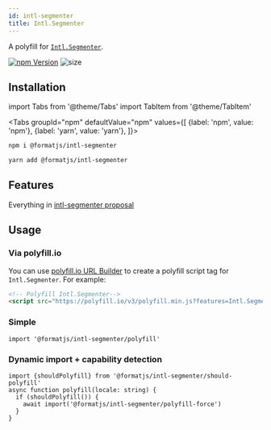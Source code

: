 ```yaml
---
id: intl-segmenter
title: Intl.Segmenter
---
```


A polyfill for [`Intl.Segmenter`](https://tc39.es/proposal-intl-segmenter).

[![npm Version](https://img.shields.io/npm/v/@formatjs/intl-segmenter.svg?style=flat-square)](https://www.npmjs.org/package/@formatjs/intl-segmenter)
![size](https://badgen.net/bundlephobia/minzip/@formatjs/intl-segmenter)

## Installation

import Tabs from '@theme/Tabs'
import TabItem from '@theme/TabItem'

<Tabs
groupId="npm"
defaultValue="npm"
values={[
{label: 'npm', value: 'npm'},
{label: 'yarn', value: 'yarn'},
]}>
<TabItem value="npm">

```sh
npm i @formatjs/intl-segmenter
```

</TabItem>
<TabItem value="yarn">

```sh
yarn add @formatjs/intl-segmenter
```

</TabItem>
</Tabs>

## Features

Everything in [intl-segmenter proposal](https://tc39.es/proposal-intl-segmenter)

## Usage

### Via polyfill.io

You can use [polyfill.io URL Builder](https://polyfill.io/v3/url-builder/) to create a polyfill script tag for `Intl.Segmenter`.
For example:

```html
<!-- Polyfill Intl.Segmenter-->
<script src="https://polyfill.io/v3/polyfill.min.js?features=Intl.Segmenter"></script>
```

### Simple

```tsx
import '@formatjs/intl-segmenter/polyfill'
```

### Dynamic import + capability detection

```tsx
import {shouldPolyfill} from '@formatjs/intl-segmenter/should-polyfill'
async function polyfill(locale: string) {
  if (shouldPolyfill()) {
    await import('@formatjs/intl-segmenter/polyfill-force')
  }
}
```
